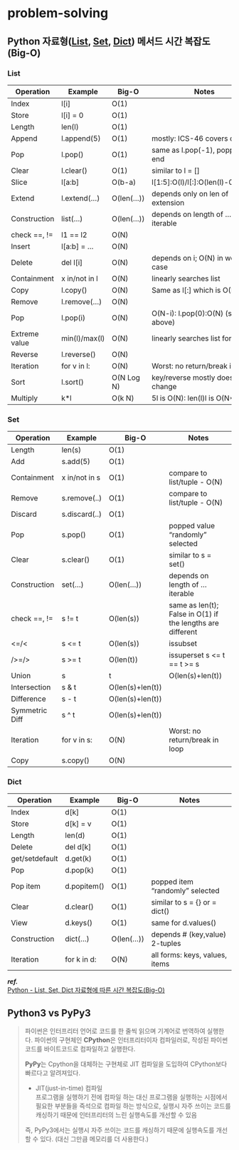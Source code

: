# problem-solving

## Python 자료형([List](#list), [Set](#set), [Dict](#dict)) 메서드 시간 복잡도(Big-O)

### List
| Operation     | Example       | Big-O      | Notes                             |
|---------------|---------------|------------|-----------------------------------|
| Index         | l[i]          | O(1)       |                                   |
| Store         | l[i] = 0      | O(1)       |                                   |
| Length        | len(l)        | O(1)       |                                   |
| Append        | l.append(5)   | O(1)       | mostly: ICS-46 covers details     |
| Pop           | l.pop()       | O(1)       | same as l.pop(-1), popping at end |
| Clear         | l.clear()     | O(1)       | similar to l = []                 |
| Slice         | l[a:b]        | O(b-a)     | l[1:5]:O(l)/l[:]:O(len(l)-0)=O(N) |
| Extend        | l.extend(…)   | O(len(…))  | depends only on len of extension  |
| Construction  | list(…)       | O(len(…))  | depends on length of … iterable   |
| check ==, !=  | l1 == l2      | O(N)       |                                   |
| Insert        | l[a:b] = …    | O(N)       |                                   |
| Delete        | del l[i]      | O(N)       | depends on i; O(N) in worst case  |
| Containment   | x in/not in l | O(N)       | linearly searches list            |
| Copy          | l.copy()      | O(N)       | Same as l[:] which is O(N)        |
| Remove        | l.remove(…)   | O(N)       |                                   |
| Pop           | l.pop(i)      | O(N)       | O(N-i): l.pop(0):O(N) (see above) |
| Extreme value | min(l)/max(l) | O(N)       | linearly searches list for value  |
| Reverse       | l.reverse()   | O(N)       |                                   |
| Iteration     | for v in l:   | O(N)       | Worst: no return/break in loop    |
| Sort          | l.sort()      | O(N Log N) | key/reverse mostly doesn’t change |
| Multiply      | k*l           | O(k N)     | 5l is O(N): len(l)l is O(N**2)    |

### Set
| Operation      | Example       | Big-O            | Notes                                                      |
|----------------|---------------|------------------|------------------------------------------------------------|
| Length         | len(s)        | O(1)             |                                                            |
| Add            | s.add(5)      | O(1)             |                                                            |
| Containment    | x in/not in s | O(1)             | compare to list/tuple - O(N)                               |
| Remove         | s.remove(..)  | O(1)             | compare to list/tuple - O(N)                               |
| Discard        | s.discard(..) | O(1)             |                                                            |
| Pop            | s.pop()       | O(1)             | popped value “randomly” selected                           |
| Clear          | s.clear()     | O(1)             | similar to s = set()                                       |
| Construction   | set(…)        | O(len(…))        | depends on length of … iterable                            |
| check ==, !=   | s != t        | O(len(s))        | same as len(t); False in O(1) if the lengths are different |
| <=/<           | s <= t        | O(len(s))        | issubset                                                   |
| />=/>          | s >= t        | O(len(t))        | issuperset s <= t == t >= s                                |
| Union          | s             | t                | O(len(s)+len(t))                                           |
| Intersection   | s & t         | O(len(s)+len(t)) |                                                            |
| Difference     | s - t         | O(len(s)+len(t)) |                                                            |
| Symmetric Diff | s ^ t         | O(len(s)+len(t)) |                                                            |
| Iteration      | for v in s:   | O(N)             | Worst: no return/break in loop                             |
| Copy           | s.copy()      | O(N)             |                                                            |

### Dict
| Operation      | Example     | Big-O     | Notes                           |
|----------------|-------------|-----------|---------------------------------|
| Index          | d[k]        | O(1)      |                                 |
| Store          | d[k] = v    | O(1)      |                                 |
| Length         | len(d)      | O(1)      |                                 |
| Delete         | del d[k]    | O(1)      |                                 |
| get/setdefault | d.get(k)    | O(1)      |                                 |
| Pop            | d.pop(k)    | O(1)      |                                 |
| Pop item       | d.popitem() | O(1)      | popped item “randomly” selected |
| Clear          | d.clear()   | O(1)      | similar to s = {} or = dict()   |
| View           | d.keys()    | O(1)      | same for d.values()             |
| Construction   | dict(…)     | O(len(…)) | depends # (key,value) 2-tuples  |
| Iteration      | for k in d: | O(N)      | all forms: keys, values, items  |

***ref.***  
[Python - List, Set, Dict 자료형에 따른 시간 복잡도(Big-O)](https://2dowon.netlify.app/python/data-type-big-o/)

## Python3 vs PyPy3
> 파이썬은 인터프리터 언어로 코드를 한 줄씩 읽으며 기계어로 번역하여 실행한다. 
파이썬의 구현체인 **CPython**은 인터프리터이자 컴파일러로, 작성된 파이썬 코드를 바이트코드로 컴파일하고 실행한다.
>
> **PyPy**는 Cpython을 대체하는 구현체로 JIT 컴파일을 도입하여 CPython보다 빠르다고 알려져있다.  
> - JIT(just-in-time) 컴파일  
프로그램을 실행하기 전에 컴파일 하는 대신 프로그램을 실행하는 시점에서 필요한 부분들을 즉석으로 컴파일 하는 방식으로, 실행시 자주 쓰이는 코드를 캐싱하기 때문에 인터프리터의 느린 실행속도를 개선할 수 있음  
>
> 즉, PyPy3에서는 실행시 자주 쓰이는 코드를 캐싱하기 때문에 실행속도를 개선할 수 있다. (대신 그만큼 메모리를 더 사용한다.)
